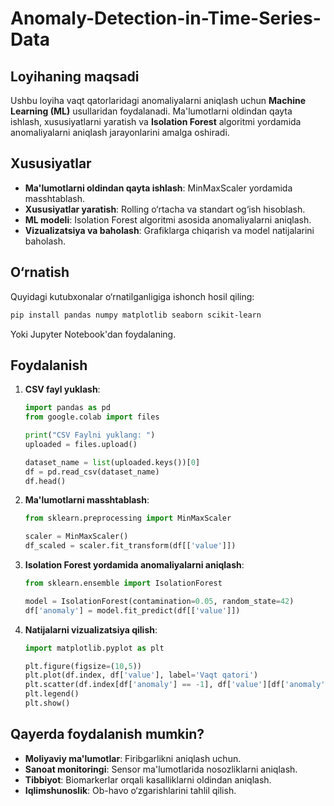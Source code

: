 # Anomaly-Detection-in-Time-Series-Data

## Loyihaning maqsadi
Ushbu loyiha vaqt qatorlaridagi anomaliyalarni aniqlash uchun **Machine Learning (ML)** usullaridan foydalanadi. Ma'lumotlarni oldindan qayta ishlash, xususiyatlarni yaratish va **Isolation Forest** algoritmi yordamida anomaliyalarni aniqlash jarayonlarini amalga oshiradi.

## Xususiyatlar
- **Ma'lumotlarni oldindan qayta ishlash**: MinMaxScaler yordamida masshtablash.
- **Xususiyatlar yaratish**: Rolling o‘rtacha va standart og‘ish hisoblash.
- **ML modeli**: Isolation Forest algoritmi asosida anomaliyalarni aniqlash.
- **Vizualizatsiya va baholash**: Grafiklarga chiqarish va model natijalarini baholash.

## O‘rnatish
Quyidagi kutubxonalar o‘rnatilganligiga ishonch hosil qiling:
```bash
pip install pandas numpy matplotlib seaborn scikit-learn
```
Yoki Jupyter Notebook'dan foydalaning.

## Foydalanish
1. **CSV fayl yuklash**:
    ```python
    import pandas as pd
    from google.colab import files
    
    print("CSV Faylni yuklang: ")
    uploaded = files.upload()
    
    dataset_name = list(uploaded.keys())[0]
    df = pd.read_csv(dataset_name)
    df.head()
    ```
2. **Ma'lumotlarni masshtablash**:
    ```python
    from sklearn.preprocessing import MinMaxScaler
    
    scaler = MinMaxScaler()
    df_scaled = scaler.fit_transform(df[['value']])
    ```
3. **Isolation Forest yordamida anomaliyalarni aniqlash**:
    ```python
    from sklearn.ensemble import IsolationForest
    
    model = IsolationForest(contamination=0.05, random_state=42)
    df['anomaly'] = model.fit_predict(df[['value']])
    ```
4. **Natijalarni vizualizatsiya qilish**:
    ```python
    import matplotlib.pyplot as plt
    
    plt.figure(figsize=(10,5))
    plt.plot(df.index, df['value'], label='Vaqt qatori')
    plt.scatter(df.index[df['anomaly'] == -1], df['value'][df['anomaly'] == -1], color='red', label='Anomaliyalar')
    plt.legend()
    plt.show()
    ```

## Qayerda foydalanish mumkin?
- **Moliyaviy ma'lumotlar**: Firibgarlikni aniqlash uchun.
- **Sanoat monitoringi**: Sensor ma'lumotlarida nosozliklarni aniqlash.
- **Tibbiyot**: Biomarkerlar orqali kasalliklarni oldindan aniqlash.
- **Iqlimshunoslik**: Ob-havo o‘zgarishlarini tahlil qilish.



